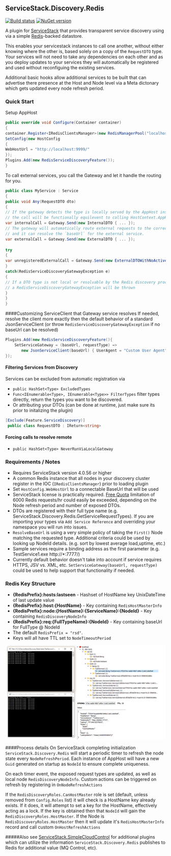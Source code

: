 ## ServiceStack.Discovery.Redis
[![Build status](https://ci.appveyor.com/api/projects/status/github/rsafier/ServiceStack.Discovery.Redis?branch=master&svg=true)](https://ci.appveyor.com/project/rsafier/servicestack-discovery-redis)
[![NuGet version](https://badge.fury.io/nu/ServiceStack.Discovery.Redis.svg)](https://badge.fury.io/nu/ServiceStack.Discovery.Redis)

A plugin for [ServiceStack](https://servicestack.net/) that provides transparent service discovery using via a simple [Redis](http://redis.io)-backed datastore.

This enables your servicestack instances to call one another, without either knowing where the other is, based solely on a copy of the `RequestDTO` type. Your services will not need to take any dependencies on each other and as you deploy updates to your services they will automatically be registered and used without reconfiguing the existing services.

Additional basic hooks allow additional services to be built that can advertise there presence at the Host and Node level via a Meta dictonary which gets updated every node refresh period.
### Quick Start
Setup AppHost
```c#
public override void Configure(Container container)
{
container.Register<IRedisClientsManager>(new RedisManagerPool("localhost:6379", new RedisPoolConfig { MaxPoolSize = 100, }));
SetConfig(new HostConfig
{
WebHostUrl = "http://localhost:9999/"
});
Plugins.Add(new RedisServiceDiscoveryFeature());
}
```
To call external services, you call the Gateway and let it handle the routing for you.
```c#
public class MyService : Service
{
public void Any(RequestDTO dto)
{
// If the gateway detects the type is locally served by the AppHost instance
// the call will be functionally equilevent to calling HostContext.AppHost.ExecuteService(req) directly
var internalCall = Gateway.Send(new InternalDTO { ... });
// The gateway will automatically route external requests to the correct service if the type is not local
// and it can resolve the `baseUrl` for the external service.
var externalCall = Gateway.Send(new ExternalDTO { ... });

try
{
var unregisteredExternalCall = Gateway.Send(new ExternalDTOWithNoActiveNodesOnline());
}
catch(RedisServiceDiscoveryGatewayException e)
{
// If a DTO type is not local or resolvable by the Redis discovery process
// a RedisServiceDiscoveryGatewayException will be thrown
}
}
}
```

####Customizing ServiceClient that Gateway service resolves
If needed, resolve the client more exactly then the default behavior of a standard JsonServiceClient (or throw `RedisServiceDiscoveryGatewayException` if no baseUrl can be resolved)

```c#
Plugins.Add(new RedisServiceDiscoveryFeature(){ 
    SetServiceGateway = (baseUrl, requestType) => 
       new JsonServiceClient(baseUrl) { UserAgent = "Custom User Agent" }
});
```

#### Filtering Services from Discovery
Services can be excluded from automatic registration via

- `public HashSet<Type> ExcludedTypes`
- `Func<IEnumerable<Type>, IEnumerable<Type>> FilterTypes` filter types directly, return the types you want to be discovered.
- Or attributing your DTOs (can be done at runtime, just make sure its prior to initalizing the plugin)

```c#
[Exclude(Feature.ServiceDiscovery)]
 public class RequestDTO : IReturn<string>
```

#### Forcing calls to resolve remote
- `public HashSet<Type> NeverRunViaLocalGateway`

### Requirements / Notes

- Requires ServiceStack version 4.0.56 or higher
- A common Redis instance that all nodes in your discovery cluster register in the IOC (`IRedisClientsManager`) prior to loading plugin
- Set `HostConfig.WebHostUrl` to a connectable BaseUrl that will be used
- ServiceStack license is practically required. [Free Quota](https://servicestack.net/download#free-quotas) limitation of 6000 Redis requests/hr could easily be exceeded, depending on the Node refresh period and number of exposed DTOs.
- DTOs are registered with their full type name (e.g. ServiceStack.Discovery.Redis.GetServiceRequestTypes). If you are importing your types via `Add Service Reference` and overriding your namespace you will run into issues.
- `ResolveBaseUrl` is using a very simple policy of taking the `First()` Node matching the requested type. Additional criteria could be used by looking up NodeId details. (e.g. sort by lowest average load,uptime, etc.)
- Sample services require a binding address as the first parameter (e.g. TestService1.exe http://*:7777/)
- Currently default behavior doesn't take into account if service requires HTTPS, JSV vs. XML, etc. `SetServiceGateway(baseUrl, requestType)` could be used to help support that functionality if needed.

### Redis Key Structure

- **{RedisPrefix}:hosts:lastseen** - Hashset  of HostName key UnixDateTime of last update value
- **{RedisPrefix}:host:{HostName}** - Key  containing `RedisHostMasterInfo`
- **{RedisPrefix}:node:{HostName}:{ServiceName}:{NodeId}** - Key containing `RedisDiscoveryNodeInfo`
- **{RedisPrefix}:req:{FullTypeName}:{NodeId}** - Key containing baseUrl for FullType @ NodeId
- The default `RedisPrefix = "rsd"`.
- Keys will all have TTL set to `NodeTimeoutPeriod`

![Screen shot of test apps](images/SampleScreenshot.png)

####Process details
On ServiceStack completing initialization `ServiceStack.Discovery.Redis` will start a periodic timer to refresh the node state every `NodeRefreshPeriod`. Each instance of AppHost will have a new `Guid` generated on startup as `NodeId` to ensure complete uniqueness.

On each timer event, the exposed request types are updated, as well as local node `RedisDiscoveryNodeInfo`. Custom actions can be triggered on refresh by registering in `OnNodeRefreshActions`

If the `RedisDiscoveryRoles.CanHostMaster` role is set (default, unless removed from `Config.Roles` list) it will check is a HostName key already exists. If it does, it will attempt to set a key for the HostName, effectively acting as a lock. If the key is obtained then that `NodeId` will gain the `RedisDiscoveryRoles.HostMaster`. If the Node is `RedisDiscoveryRoles.HostMaster` then it will update it's `RedisHostMasterInfo` record and call custom `OnHostRefreshActions`

#####Also see [ServiceStack.SimpleCloudControl](https://github.com/rsafier/ServiceStack.SimpleCloudControl) for additional plugins which can utilize the information `ServiceStack.Discovery.Redis` publishes to Redis for additional value (MQ Control, etc).
